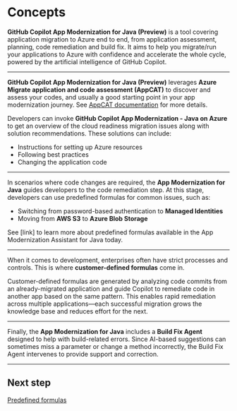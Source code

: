 # Concepts

**GitHub Copilot App Modernization for Java (Preview)** is a tool covering application migration to Azure end to end, from application assessment, planning, code remediation and build fix. It aims to help you migrate/run your applications to Azure with confidence and accelerate the whole cycle, powered by the artificial intelligence of GitHub Copilot.

---

**GitHub Copilot App Modernization for Java (Preview)** leverages **Azure Migrate application and code assessment (AppCAT)** to discover and assess your codes, and usually a good starting point in your app modernization journey. See [AppCAT documentation](http://aka.ms/appcat-install) for more details.

Developers can invoke **GitHub Copilot App Modernization - Java on Azure** to get an overview of the cloud readiness migration issues along with solution recommendations.
These solutions can include:
- Instructions for setting up Azure resources
- Following best practices
- Changing the application code

---

In scenarios where code changes are required, the **App Modernization for Java** guides developers to the code remediation step.
At this stage, developers can use predefined formulas for common issues, such as:

- Switching from password-based authentication to **Managed Identities**
- Moving from **AWS S3** to **Azure Blob Storage**

See [link] to learn more about predefined formulas available in the App Modernization Assistant for Java today.

---

When it comes to development, enterprises often have strict processes and controls.
This is where **customer-defined formulas** come in.

Customer-defined formulas are generated by analyzing code commits from an already-migrated application and guide Copilot to remediate code in another app based on the same pattern.
This enables rapid remediation across multiple applications—each successful migration grows the knowledge base and reduces effort for the next.

---

Finally, the **App Modernization for Java** includes a **Build Fix Agent** designed to help with build-related errors.
Since AI-based suggestions can sometimes miss a parameter or change a method incorrectly, the Build Fix Agent intervenes to provide support and correction.

---

## Next step

[Predefined formulas](migrate-github-copilot-app-modernization-java-on-azure-predefined-formula.md)
